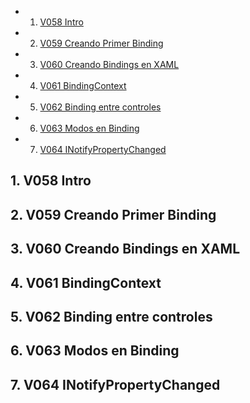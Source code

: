 <!-- vscode-markdown-toc -->
* 1. [V058 Intro](#V058Intro)
* 2. [V059 Creando Primer Binding](#V059CreandoPrimerBinding)
* 3. [V060 Creando Bindings en XAML](#V060CreandoBindingsenXAML)
* 4. [V061 BindingContext](#V061BindingContext)
* 5. [V062 Binding entre controles](#V062Bindingentrecontroles)
* 6. [V063 Modos en Binding](#V063ModosenBinding)
* 7. [V064 INotifyPropertyChanged](#V064INotifyPropertyChanged)

<!-- vscode-markdown-toc-config
	numbering=true
	autoSave=true
	/vscode-markdown-toc-config -->
<!-- /vscode-markdown-toc -->

##  1. <a name='V058Intro'></a>V058 Intro
##  2. <a name='V059CreandoPrimerBinding'></a>V059 Creando Primer Binding
##  3. <a name='V060CreandoBindingsenXAML'></a>V060 Creando Bindings en XAML

##  4. <a name='V061BindingContext'></a>V061 BindingContext
##  5. <a name='V062Bindingentrecontroles'></a>V062 Binding entre controles
##  6. <a name='V063ModosenBinding'></a>V063 Modos en Binding
##  7. <a name='V064INotifyPropertyChanged'></a>V064 INotifyPropertyChanged


